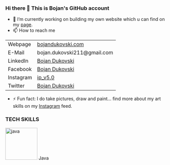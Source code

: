 ### Hi there 👋 This is Bojan's GitHub account

- 🔭 I’m currently working on building my own website which u can find on my [page](https://www.bojandukovski.com).
- 📫 How to reach me  

<table>
    <tr>
        <td>Webpage</td> <td> <a href="https://www.google.com">bojandukovski.com</a> </td>
    </tr>
    <tr>
        <td>E-Mail</td> <td> bojan.dukovski211@gmail.com </td>
    </tr>
    <tr>
        <td>LinkedIn</td> <td> <a href="https://www.linkedin.com/in/bojan-dukovski-9487a9153/">Bojan Dukovski</a> </td>
    </tr>
    <tr>
        <td>Facebook</td> <td> <a href="https://www.facebook.com/leto.err">Bojan Dukovski</a> </td>
    </tr>
    <tr>
        <td>Instagram</td> <td> <a href="https://www.instagram.com/ip_v5.0/">ip_v5.0</a> </td>
    </tr>
    <tr>
        <td>Twitter</td> <td> <a href="https://twitter.com/BojanDukovski">Bojan Dukovski</a> </td>
    </tr>
</table>


- ⚡ Fun fact: I do take pictures, draw and paint... find more about my art skills on my [Instagram](https://www.instagram.com/ip_v5.0/) feed.

### TECH SKILLS

<img height="100px" width="100px" src="https://logoeps.com/wp-content/uploads/2011/06/java-logo-vector.png" alt="java"> Java

